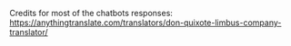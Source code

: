 Credits for most of the chatbots responses: https://anythingtranslate.com/translators/don-quixote-limbus-company-translator/
